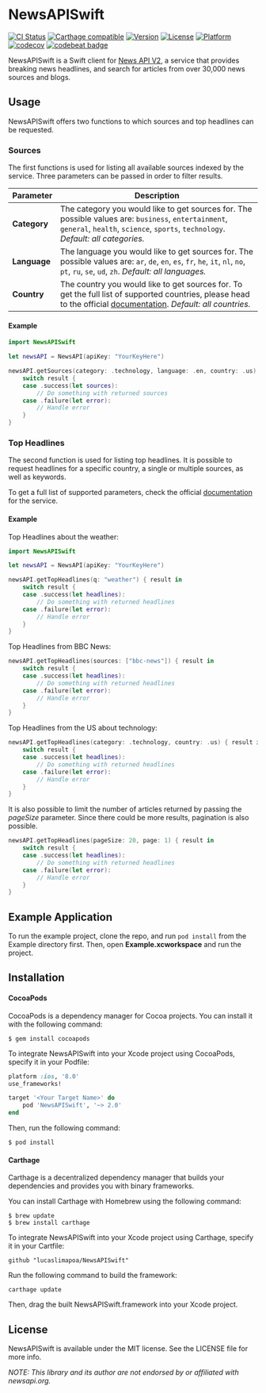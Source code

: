 # NewsAPISwift

[![CI Status](http://img.shields.io/travis/lucaslimapoa/NewsAPISwift.svg?style=flat)](https://travis-ci.org/lucaslimapoa/NewsAPISwift)
[![Carthage compatible](https://img.shields.io/badge/Carthage-compatible-4BC51D.svg?style=flat)](https://github.com/Carthage/Carthage)
[![Version](https://img.shields.io/cocoapods/v/NewsAPISwift.svg?style=flat)](http://cocoapods.org/pods/NewsAPISwift)
[![License](https://img.shields.io/cocoapods/l/NewsAPISwift.svg?style=flat)](http://cocoapods.org/pods/NewsAPISwift)
[![Platform](https://img.shields.io/cocoapods/p/NewsAPISwift.svg?style=flat)](http://cocoapods.org/pods/NewsAPISwift)
[![codecov](https://codecov.io/gh/lucaslimapoa/NewsAPISwift/branch/master/graph/badge.svg)](https://codecov.io/gh/lucaslimapoa/NewsAPISwift)
[![codebeat badge](https://codebeat.co/badges/bf6f15c8-5844-4d0b-85ff-0e50d1c51176)](https://codebeat.co/projects/github-com-lucaslimapoa-newsapiswift-master)

NewsAPISwift is a Swift client for [News API V2](http://newsapi.org), a service that provides breaking news headlines, and search for articles from over 30,000 news sources and blogs.

## Usage

NewsAPISwift offers two functions to which sources and top headlines can be requested.

### Sources
The first functions is used for listing all available sources indexed by the service.
Three parameters can be passed in order to filter results.

| Parameter | Description |
| --------- | ----------- |
| **Category**  | The category you would like to get sources for. The possible values are: `business`, `entertainment`, `general`, `health`, `science`, `sports`, `technology`. *Default: all categories.*|
| **Language**  | The language you would like to get sources for. The possible values are: `ar`, `de`, `en`, `es`, `fr`, `he`, `it`, `nl`, `no`, `pt`, `ru`, `se`, `ud`, `zh`. *Default: all languages.*|
| **Country**   | The country you would like to get sources for. To get the full list of supported countries, please head to the official [documentation](https://newsapi.org/docs/endpoints/sources). *Default: all countries.*

#### Example

```swift
import NewsAPISwift

let newsAPI = NewsAPI(apiKey: "YourKeyHere")

newsAPI.getSources(category: .technology, language: .en, country: .us) { result in
    switch result {
    case .success(let sources):
        // Do something with returned sources
    case .failure(let error):
        // Handle error
    }
}
```

### Top Headlines
The second function is used for listing top headlines. It is possible to request headlines for a specific country, a single or multiple sources, as well as keywords.

To get a full list of supported parameters, check the official [documentation](https://newsapi.org/docs/endpoints/sources) for the service.

#### Example

Top Headlines about the weather:
```swift
import NewsAPISwift

let newsAPI = NewsAPI(apiKey: "YourKeyHere")

newsAPI.getTopHeadlines(q: "weather") { result in
    switch result {
    case .success(let headlines):
        // Do something with returned headlines
    case .failure(let error):
        // Handle error
    }
}
```

Top Headlines from BBC News:
```swift
newsAPI.getTopHeadlines(sources: ["bbc-news"]) { result in
    switch result {
    case .success(let headlines):
        // Do something with returned headlines
    case .failure(let error):
        // Handle error
    }
}

```

Top Headlines from the US about technology:
```swift        
newsAPI.getTopHeadlines(category: .technology, country: .us) { result in
    switch result {
    case .success(let headlines):
        // Do something with returned headlines
    case .failure(let error):
        // Handle error
    }
}

```

It is also possible to limit the number of articles returned by passing the *pageSize* parameter. Since there could be more results, pagination is also possible.

```swift
newsAPI.getTopHeadlines(pageSize: 20, page: 1) { result in
    switch result {
    case .success(let headlines):
        // Do something with returned headlines
    case .failure(let error):
        // Handle error
    }
}

```

## Example Application

To run the example project, clone the repo, and run `pod install` from the Example directory first. Then, open **Example.xcworkspace** and run the project.

## Installation

#### CocoaPods
CocoaPods is a dependency manager for Cocoa projects. You can install it with the following command:

```
$ gem install cocoapods
```

To integrate NewsAPISwift into your Xcode project using CocoaPods, specify it in your Podfile:

```ruby
platform :ios, '8.0'
use_frameworks!

target '<Your Target Name>' do
    pod 'NewsAPISwift', '~> 2.0'
end
```

Then, run the following command:

```
$ pod install
````

#### Carthage
Carthage is a decentralized dependency manager that builds your dependencies and provides you with binary frameworks.

You can install Carthage with Homebrew using the following command:

```
$ brew update
$ brew install carthage
```

To integrate NewsAPISwift into your Xcode project using Carthage, specify it in your Cartfile:

```
github "lucaslimapoa/NewsAPISwift"
```

Run the following command to build the framework:

```
carthage update
```

Then, drag the built NewsAPISwift.framework into your Xcode project.

## License

NewsAPISwift is available under the MIT license. See the LICENSE file for more info.

*NOTE: This library and its author are not endorsed by or affiliated with newsapi.org.*
